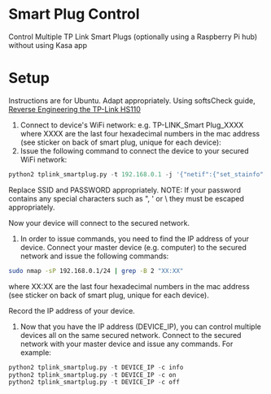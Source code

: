 # Smart Plug  Control
Control Multiple TP Link Smart Plugs (optionally using a Raspberry Pi hub) without using Kasa app

# Setup
Instructions are for Ubuntu. Adapt appropriately.
Using softsCheck guide, [Reverse Engineering the TP-Link HS110](https://www.softscheck.com/en/reverse-engineering-tp-link-hs110/)

1. Connect to device's WiFi network:
e.g. TP-LINK_Smart Plug_XXXX where XXXX are the last four hexadecimal numbers in the mac address (see sticker on back of smart plug, unique for each device):
1. Issue the following command to connect the device to your secured WiFi network:
```python
python2 tplink_smartplug.py -t 192.168.0.1 -j '{"netif":{"set_stainfo":{"ssid":"SSID","password":"PASSWORD","key_type":3}}}'
```
Replace SSID and PASSWORD appropriately.
NOTE: If your password contains any special characters such as ", ' or \ they must be escaped appropriately.

Now your device will connect to the secured network.

1. In order to issue commands, you need to find the IP address of your device. Connect your master device (e.g. computer) to the secured network and issue the following commands:
```bash
sudo nmap -sP 192.168.0.1/24 | grep -B 2 "XX:XX"
```
where XX:XX are the last four hexadecimal numbers in the mac address (see sticker on back of smart plug, unique for each device).

Record the IP address of your device.

1. Now that you have the IP address (DEVICE_IP), you can control multiple devices all on the same secured network.
Connect to the secured network with your master device and issue any commands. For example:
```python
python2 tplink_smartplug.py -t DEVICE_IP -c info
python2 tplink_smartplug.py -t DEVICE_IP -c on
python2 tplink_smartplug.py -t DEVICE_IP -c off
```
